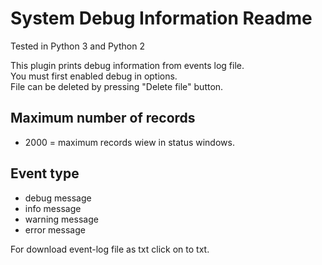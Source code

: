 System Debug Information Readme
====

Tested in Python 3 and Python 2

This plugin prints debug information from events log file.  
You must first enabled debug in options.  
File can be deleted by pressing "Delete file" button.  

Maximum number of records
-----------
* 2000 = maximum records wiew in status windows.


Event type
-----------
* debug message
* info message
* warning message
* error message  

For download event-log file as txt click on to txt. 
